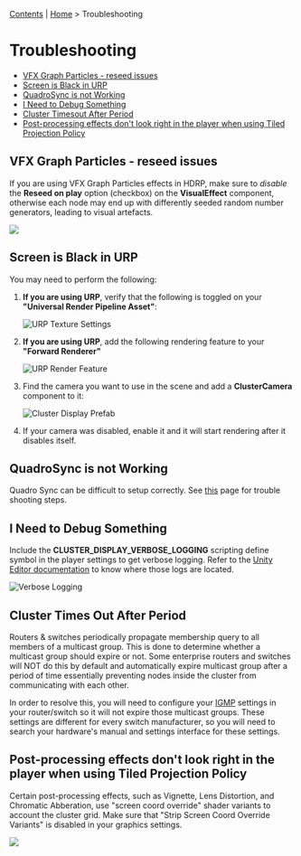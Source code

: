 [Contents](TableOfContents.md) | [Home](index.md) > Troubleshooting

# Troubleshooting
- [VFX Graph Particles - reseed issues](#vfx-graph-particles-reseed-issues)
- [Screen is Black in URP](#screen-is-black-in-urp)
- [QuadroSync is not Working](#quadrosync-is-not-working)
- [I Need to Debug Something](#i-need-to-debug-something)
- [Cluster Timesout After Period](#cluster-timesout-after-period)
- [Post-processing effects don't look right in the player when using Tiled Projection Policy](#post-processing-effects-dont-look-right-in-the-player-when-using-tiled-projection-policy)

## VFX Graph Particles - reseed issues

If you are using VFX Graph Particles effects in HDRP, make sure to *disable* the **Reseed on play** option (checkbox) on the **VisualEffect** component, otherwise each node may end up with differently seeded random number generators, leading to visual artefacts.

![](images/component-visual-effect.png)

## Screen is Black in URP
You may need to perform the following:
1. **If you are using URP**, verify that the following is toggled on your **"Universal Render Pipeline Asset"**:

    ![URP Texture Settings](images/urp-texture-setting.png)

2. **If you are using URP**, add the following rendering feature to your **"Forward Renderer"**

    ![URP Render Feature](images/urp-render-feature.png)

3. Find the camera you want to use in the scene and add a **ClusterCamera** component to it:

    ![Cluster Display Prefab](images/cluster-camera.png)

4. If your camera was disabled, enable it and it will start rendering after it disables itself.

## QuadroSync is not Working
Quadro Sync can be difficult to setup correctly. See [this](quadro-sync.md) page for trouble shooting steps.

## I Need to Debug Something
Include the **CLUSTER_DISPLAY_VERBOSE_LOGGING** scripting define symbol in the player settings to get verbose logging. Refer to the [Unity Editor documentation](https://docs.unity3d.com/Manual/LogFiles.html) to know where those logs are located.

![Verbose Logging](images/verbose-logging.png)

## Cluster Times Out After Period
Routers & switches periodically propagate membership query to all members of a multicast group. This is done to determine whether a multicast group should expire or not. Some enterprise routers and switches will NOT do this by default and automatically expire multicast group after a period of time essentially preventing nodes inside the cluster from communicating with each other.

In order to resolve this, you will need to configure your [IGMP](https://en.wikipedia.org/wiki/Internet_Group_Management_Protocol) settings in your router/switch so it will not expire those multicast groups. These settings are different for every switch manufacturer, so you will need to search your hardware's manual and settings interface for these settings.

## Post-processing effects don't look right in the player when using Tiled Projection Policy

Certain post-processing effects, such as Vignette, Lens Distortion, and Chromatic Abberation, use "screen coord override" shader variants to account the cluster grid. Make sure that "Strip Screen Coord Override Variants" is disabled in your graphics settings.

![](images/shader-stripping.png)

